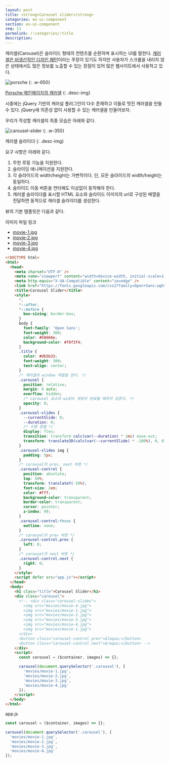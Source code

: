 ```yaml
---
layout: post
title: <strong>Carousel slider</strong>
categories: ex-ui-component
section: ex-ui-component
seq: 11
permalink: /:categories/:title
description:
---
```


캐러셀(Carousel)은 슬라이드 형태의 컨텐츠를 순환하며 표시하는 UI를 말한다. [캐러셀은 비생산적인 디자인 패턴](https://brunch.co.kr/@ebprux/41)이라는 주장이 있기도 하지만 사용자가 스크롤을 내리지 않은 상태에서도 많은 정보를 노출할 수 있는 장점이 있어 많은 웹사이트에서 사용하고 있다.

![porsche](/img/porsche.gif)
{: .w-650}

[Porsche 메인페이지의 캐러셀](https://www.porsche.com/usa/)
{: .desc-img}

시중에는 jQuery 기반의 캐러설 플러그인이 다수 존재하고 이들로 멋진 캐러셀을 만들 수 있다. jQuery에 의존성 없이 사용할 수 있는 캐러셀을 만들어보자.

우리가 작성할 캐러셀의 최종 모습은 아래와 같다.

![carousel-slider](/assets/fs-images/exercise/carousel.gif)
{: .w-350}

캐러셀 슬라이더
{: .desc-img}

요구 사항은 아래와 같다.

1. 무한 루핑 기능을 지원한다.
2. 슬라이딩 애니메이션을 지원한다.
3. 각 슬라이드의 width/height는 가변적이다. 단, 모든 슬라이드의 width/height는 동일하다.
4. 슬라이드 이동 버튼을 연타해도 이상없이 동작해야 한다.
5. 캐러셀 슬라이더를 표시할 HTML 요소와 슬라이드 이미지의 url로 구성된 배열을 전달하면 동적으로 캐러셀 슬라이더를 생성한다.

뷰의 기본 템플릿은 다음과 같다.

이미지 파일 링크

- <a href="http://poiemaweb.com/assets/fs-images/exercise/movies/movie-1.jpg">movie-1.jpg</a>
- <a href="http://poiemaweb.com/assets/fs-images/exercise/movies/movie-2.jpg">movie-2.jpg</a>
- <a href="http://poiemaweb.com/assets/fs-images/exercise/movies/movie-3.jpg">movie-3.jpg</a>
- <a href="http://poiemaweb.com/assets/fs-images/exercise/movies/movie-4.jpg">movie-4.jpg</a>

```html
<!DOCTYPE html>
<html>
  <head>
    <meta charset="UTF-8" />
    <meta name="viewport" content="width=device-width, initial-scale=1.0" />
    <meta http-equiv="X-UA-Compatible" content="ie=edge" />
    <link href="https://fonts.googleapis.com/css2?family=Open+Sans:wght@300;400&display=swap" rel="stylesheet" />
    <title>Carousel Slider</title>
    <style>
      *,
      *::after,
      *::before {
        box-sizing: border-box;
      }
      body {
        font-family: 'Open Sans';
        font-weight: 300;
        color: #58666e;
        background-color: #f0f3f4;
      }
      .title {
        color: #db5b33;
        font-weight: 300;
        text-align: center;
      }
      /* 캐러셀의 window 역할을 한다. */
      .carousel {
        position: relative;
        margin: 0 auto;
        overflow: hidden;
        /* carousel 요소의 width 셋팅이 완료될 때까지 감춘다. */
        opacity: 0;
      }
      .carousel-slides {
        --currentSlide: 0;
        --duration: 0;
        /* 수평 정렬 */
        display: flex;
        transition: transform calc(var(--duration) * 1ms) ease-out;
        transform: translate3D(calc(var(--currentSlide) * -100%), 0, 0);
      }
      .carousel-slides img {
        padding: 5px;
      }
      /* carousel의 prev, next 버튼 */
      .carousel-control {
        position: absolute;
        top: 50%;
        transform: translateY(-50%);
        font-size: 2em;
        color: #fff;
        background-color: transparent;
        border-color: transparent;
        cursor: pointer;
        z-index: 99;
      }
      .carousel-control:focus {
        outline: none;
      }
      /* carousel의 prev 버튼 */
      .carousel-control.prev {
        left: 0;
      }
      /* carousel의 next 버튼 */
      .carousel-control.next {
        right: 0;
      }
    </style>
    <script defer src="app.js"></script>
  </head>
  <body>
    <h1 class="title">Carousel Slider</h1>
    <div class="carousel">
      <!-- <div class="carousel-slides">
        <img src="movies/movie-4.jpg">
        <img src="movies/movie-1.jpg">
        <img src="movies/movie-2.jpg">
        <img src="movies/movie-3.jpg">
        <img src="movies/movie-4.jpg">
        <img src="movies/movie-1.jpg">
      </div>
      <button class="carousel-control prev">&laquo;</button>
      <button class="carousel-control next">&raquo;</button> -->
    </div>
    <script>
      const carousel = ($container, images) => {};

      carousel(document.querySelector('.carousel'), [
        'movies/movie-1.jpg',
        'movies/movie-2.jpg',
        'movies/movie-3.jpg',
        'movies/movie-4.jpg'
      ]);
    </script>
  </body>
</html>
```

app.js

```javascript
const carousel = ($container, images) => {};

carousel(document.querySelector('.carousel'), [
  'movies/movie-1.jpg',
  'movies/movie-2.jpg',
  'movies/movie-3.jpg',
  'movies/movie-4.jpg'
]);
```
